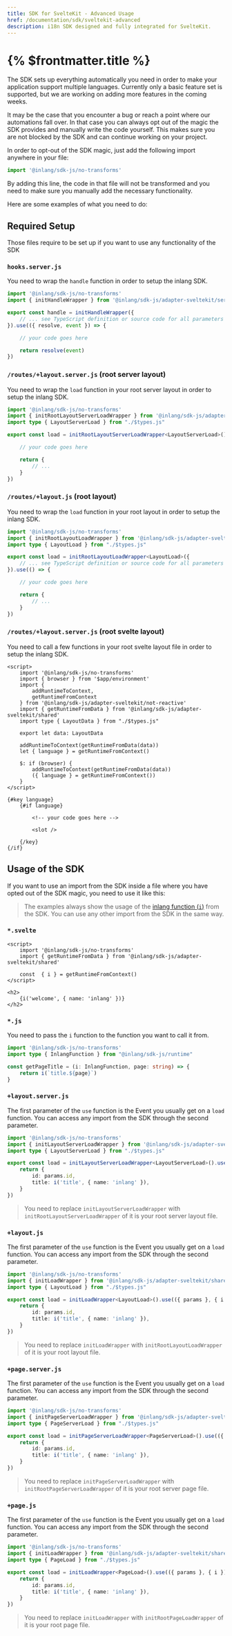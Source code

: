```yaml
---
title: SDK for SvelteKit - Advanced Usage
href: /documentation/sdk/sveltekit-advanced
description: i18n SDK designed and fully integrated for SvelteKit.
---
```


# {% $frontmatter.title %}

The SDK sets up everything automatically you need in order to make your application support multiple languages. Currently only a basic feature set is supported, but we are working on adding more features in the coming weeks.

It may be the case that you encounter a bug or reach a point where our automations fall over. In that case you can always opt out of the magic the SDK provides and manually write the code yourself. This makes sure you are not blocked by the SDK and can continue working on your project.

In order to opt-out of the SDK magic, just add the following import anywhere in your file:

```js
import '@inlang/sdk-js/no-transforms'
```

By adding this line, the code in that file will not be transformed and you need to make sure you manually add the necessary functionality.

Here are some examples of what you need to do:

## Required Setup

Those files require to be set up if you want to use any functionality of the SDK

### `hooks.server.js`

You need to wrap the `handle` function in order to setup the inlang SDK.

```ts
import '@inlang/sdk-js/no-transforms'
import { initHandleWrapper } from '@inlang/sdk-js/adapter-sveltekit/server'

export const handle = initHandleWrapper({
	// ... see TypeScript definition or source code for all parameters
}).use(({ resolve, event }) => {

	// your code goes here

	return resolve(event)
})
```

### `/routes/+layout.server.js` (root server layout)

You need to wrap the `load` function in your root server layout in order to setup the inlang SDK.

```ts
import '@inlang/sdk-js/no-transforms'
import { initRootLayoutServerLoadWrapper } from '@inlang/sdk-js/adapter-sveltekit/server'
import type { LayoutServerLoad } from "./$types.js"

export const load = initRootLayoutServerLoadWrapper<LayoutServerLoad>().use(() => {

	// your code goes here

	return {
		// ...
	}
})
```

### `/routes/+layout.js` (root layout)

You need to wrap the `load` function in your root layout in order to setup the inlang SDK.

```ts
import '@inlang/sdk-js/no-transforms'
import { initRootLayoutLoadWrapper } from '@inlang/sdk-js/adapter-sveltekit/shared'
import type { LayoutLoad } from "./$types.js"

export const load = initRootLayoutLoadWrapper<LayoutLoad>({
	// ... see TypeScript definition or source code for all parameters
}).use(() => {

	// your code goes here

	return {
		// ...
	}
})
```

### `/routes/+layout.server.js` (root svelte layout)

You need to call a few functions in your root svelte layout file in order to setup the inlang SDK.

```svelte
<script>
	import '@inlang/sdk-js/no-transforms'
	import { browser } from '$app/environment'
	import {
		addRuntimeToContext,
		getRuntimeFromContext
	} from '@inlang/sdk-js/adapter-sveltekit/not-reactive'
	import { getRuntimeFromData } from '@inlang/sdk-js/adapter-sveltekit/shared'
	import type { LayoutData } from "./$types.js"

	export let data: LayoutData

	addRuntimeToContext(getRuntimeFromData(data))
	let { language } = getRuntimeFromContext()

	$: if (browser) {
		addRuntimeToContext(getRuntimeFromData(data))
		({ language } = getRuntimeFromContext())
	}
</script>

{#key language}
	{#if language}

		<!-- your code goes here -->

		<slot />

	{/key}
{/if}
```

## Usage of the SDK

If you want to use an import from the SDK inside a file where you have opted out of the SDK magic, you need to use it like this:

> The examples always show the usage of the [inlang function (`i`)](https://inlang.com/documentation/sdk/usage) from the SDK. You can use any other import from the SDK in the same way.

### `*.svelte`

```svelte
<script>
	import '@inlang/sdk-js/no-transforms'
	import { getRuntimeFromData } from '@inlang/sdk-js/adapter-sveltekit/shared'

	const  { i } = getRuntimeFromContext()
</script>

<h2>
	{i('welcome', { name: 'inlang' })}
</h2>
```

<!-- ### `*.js` (called from a .svelte file)

```ts
import '@inlang/sdk-js/no-transforms'
import { getRuntimeFromData } from '@inlang/sdk-js/adapter-sveltekit/shared'

const getPageTitle = (page: string) => {
	const  { i } = getRuntimeFromContext()

	return i(`title.${page}`)
}
``` -->

### `*.js`
<!-- (called from a +*.js file on the server) -->

You need to pass the `i` function to the function you want to call it from.

```ts
import '@inlang/sdk-js/no-transforms'
import type { InlangFunction } from "@inlang/sdk-js/runtime"

const getPageTitle = (i: InlangFunction, page: string) => {
	return i(`title.${page}`)
}
```

### `+layout.server.js`

The first parameter of the `use` function is the Event you usually get on a `load` function. You can access any import from the SDK through the second parameter.

```ts
import '@inlang/sdk-js/no-transforms'
import { initLayoutServerLoadWrapper } from '@inlang/sdk-js/adapter-sveltekit/server'
import type { LayoutServerLoad } from "./$types.js"

export const load = initLayoutServerLoadWrapper<LayoutServerLoad>().use(({ params }, { i }) => {
	return {
		id: params.id,
		title: i('title', { name: 'inlang' }),
	}
})
```

> You need to replace `initLayoutServerLoadWrapper` with `initRootLayoutServerLoadWrapper` of it is your root server layout file.

### `+layout.js`

The first parameter of the `use` function is the Event you usually get on a `load` function. You can access any import from the SDK through the second parameter.

```ts
import '@inlang/sdk-js/no-transforms'
import { initLoadWrapper } from '@inlang/sdk-js/adapter-sveltekit/shared'
import type { LayoutLoad } from "./$types.js"

export const load = initLoadWrapper<LayoutLoad>().use(({ params }, { i }) => {
	return {
		id: params.id,
		title: i('title', { name: 'inlang' }),
	}
})
```

> You need to replace `initLoadWrapper` with `initRootLayoutLoadWrapper` of it is your root layout file.

### `+page.server.js`

The first parameter of the `use` function is the Event you usually get on a `load` function. You can access any import from the SDK through the second parameter.

```ts
import '@inlang/sdk-js/no-transforms'
import { initPageServerLoadWrapper } from '@inlang/sdk-js/adapter-sveltekit/server'
import type { PageServerLoad } from "./$types.js"

export const load = initPageServerLoadWrapper<PageServerLoad>().use(({ params }, { i }) => {
	return {
		id: params.id,
		title: i('title', { name: 'inlang' }),
	}
})
```

> You need to replace `initPageServerLoadWrapper` with `initRootPageServerLoadWrapper` of it is your root server page file.

### `+page.js`

The first parameter of the `use` function is the Event you usually get on a `load` function. You can access any import from the SDK through the second parameter.

```ts
import '@inlang/sdk-js/no-transforms'
import { initLoadWrapper } from '@inlang/sdk-js/adapter-sveltekit/shared'
import type { PageLoad } from "./$types.js"

export const load = initLoadWrapper<PageLoad>().use(({ params }, { i }) => {
	return {
		id: params.id,
		title: i('title', { name: 'inlang' }),
	}
})
```

> You need to replace `initLoadWrapper` with `initRootPageLoadWrapper` of it is your root page file.